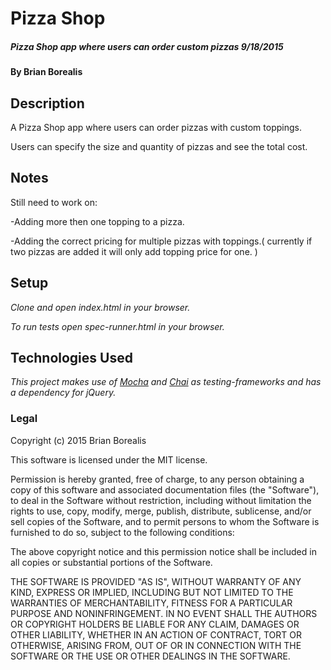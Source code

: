 # Pizza Shop

##### _Pizza Shop app where users can order custom pizzas 9/18/2015_

#### By Brian Borealis

## Description

A Pizza Shop app where users can order pizzas with custom  toppings.

Users can specify the size and quantity of pizzas and see the total cost.

## Notes

Still need to work on:

-Adding more then one topping to a pizza.

-Adding the correct pricing for multiple pizzas with toppings.( currently if two pizzas are added it will only add topping price for one. )

## Setup

_Clone and open index.html in your browser._

_To run tests open spec-runner.html in your browser._

## Technologies Used

_This project makes use of
[Mocha](https://mochajs.org/) and [Chai](http://chaijs.com/) as testing-frameworks and has a dependency for jQuery._

### Legal

Copyright (c) 2015 Brian Borealis

This software is licensed under the MIT license.

Permission is hereby granted, free of charge, to any person obtaining a copy
of this software and associated documentation files (the "Software"), to deal
in the Software without restriction, including without limitation the rights
to use, copy, modify, merge, publish, distribute, sublicense, and/or sell
copies of the Software, and to permit persons to whom the Software is
furnished to do so, subject to the following conditions:

The above copyright notice and this permission notice shall be included in
all copies or substantial portions of the Software.

THE SOFTWARE IS PROVIDED "AS IS", WITHOUT WARRANTY OF ANY KIND, EXPRESS OR
IMPLIED, INCLUDING BUT NOT LIMITED TO THE WARRANTIES OF MERCHANTABILITY,
FITNESS FOR A PARTICULAR PURPOSE AND NONINFRINGEMENT. IN NO EVENT SHALL THE
AUTHORS OR COPYRIGHT HOLDERS BE LIABLE FOR ANY CLAIM, DAMAGES OR OTHER
LIABILITY, WHETHER IN AN ACTION OF CONTRACT, TORT OR OTHERWISE, ARISING FROM,
OUT OF OR IN CONNECTION WITH THE SOFTWARE OR THE USE OR OTHER DEALINGS IN
THE SOFTWARE.

